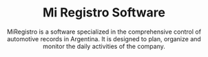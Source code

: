 <h1 align="center"> Mi Registro Software</h1>
  
<div align="center">
  
</div>
  <p align="center">
MiRegistro is a software specialized in the comprehensive control of automotive records in Argentina. It is designed to plan, organize and monitor the daily activities of the company.
<br />
